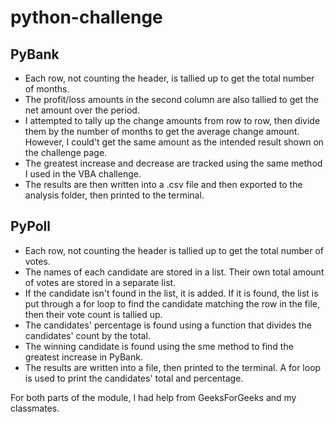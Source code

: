 <h1>python-challenge</h1>

<h2>PyBank</h2>
<ul>
<li>Each row, not counting the header, is tallied up to get the total number of months.</li>
<li>The profit/loss amounts in the second column are also tallied to get the net amount over the period.</li>
<li>I attempted to tally up the change amounts from row to row, then divide them by the number of months to get the average change amount. However, I could't get the same amount as the intended result shown on the challenge page.</li>
<li>The greatest increase and decrease are tracked using the same method I used in the VBA challenge.</li>
<li>The results are then written into a .csv file and then exported to the analysis folder, then printed to the terminal.</li>
</ul>
<h2>PyPoll</h2>
<ul>
<li>Each row, not counting the header is tallied up to get the total number of votes.</li>
<li>The names of each candidate are stored in a list. Their own total amount of votes are stored in a separate list.</li>
<li>If the candidate isn't found in the list, it is added. If it is found, the list is put through a for loop to find the candidate matching the row in the file, then their vote count is tallied up.</li>
<li>The candidates' percentage is found using a function that divides the candidates' count by the total.</li>
<li>The winning candidate is found using the sme method to find the greatest increase in PyBank.</li>
<li>The results are written into a file, then printed to the terminal. A for loop is used to print the candidates' total and percentage.</li>
</ul>

For both parts of the module, I had help from GeeksForGeeks and my classmates.
